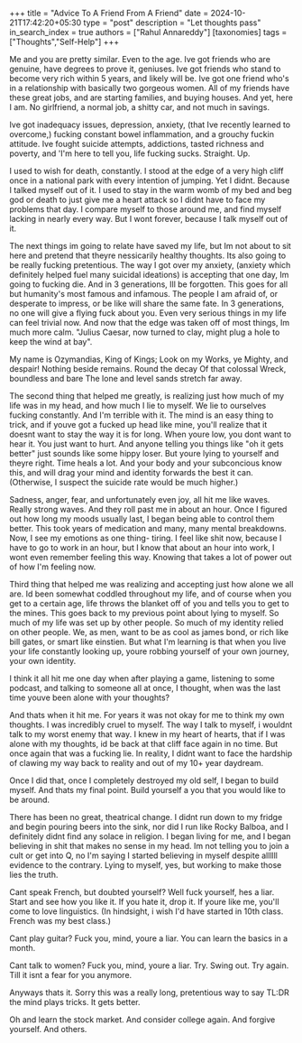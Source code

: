 +++
title = "Advice To A Friend From A Friend"
date = 2024-10-21T17:42:20+05:30
type = "post"
description = "Let thoughts pass"
in_search_index = true
authors = ["Rahul Annareddy"]
[taxonomies]
tags = ["Thoughts","Self-Help"]
+++

Me and you are pretty similar. Even to the age. Ive got friends who are genuine, have degrees to prove it, geniuses. Ive got friends who stand to become very rich within 5 years, and likely will be. Ive got one friend who's in a relationship with basically two gorgeous women. All of my friends have these great jobs, and are starting families, and buying houses. And yet, here I am. No girlfriend, a normal job, a shitty car, and not much in savings.

Ive got inadequacy issues, depression, anxiety, (that Ive recently learned to overcome,) fucking constant bowel inflammation, and a grouchy fuckin attitude. Ive fought suicide attempts, addictions, tasted richness and poverty, and 'I'm here to tell you, life fucking sucks. Straight. Up.

I used to wish for death, constantly. I stood at the edge of a very high cliff once in a national park with every intention of jumping. Yet I didnt. Because I talked myself out of it. I used to stay in the warm womb of my bed and beg god or death to just give me a heart attack so I didnt have to face my problems that day. I compare myself to those around me, and find myself lacking in nearly every way. But I wont forever, because I talk myself out of it.

The next things im going to relate have saved my life, but Im not about to sit here and pretend that theyre nessicarily healthy thoughts. Its also going to be really fucking pretentious. The way I got over my anxiety, (anxiety which definitely helped fuel many suicidal ideations) is accepting that one day, Im going to fucking die. And in 3 generations, Ill be forgotten. This goes for all but humanity's most famous and infamous. The people I am afraid of, or desperate to impress, or be like will share the same fate. In 3 generations, no one will give a flying fuck about you. Even very serious things in my life can feel trivial now. And now that the edge was taken off of most things, Im much more calm. "Julius Caesar, now turned to clay, might plug a hole to keep the wind at bay".

My name is Ozymandias, King of Kings;
Look on my Works, ye Mighty, and despair!
Nothing beside remains. Round the decay
Of that colossal Wreck, boundless and bare
The lone and level sands stretch far away.

The second thing that helped me greatly, is realizing just how much of my life was in my head, and how much I lie to myself. We lie to ourselves fucking constantly. And I'm terrible with it. The mind is an easy thing to trick, and if youve got a fucked up head like mine, you'll realize that it doesnt want to stay the way it is for long. When youre low, you dont want to hear it. You just want to hurt. And anyone telling you things like "oh it gets better" just sounds like some hippy loser. But youre lying to yourself and theyre right. Time heals a lot. And your body and your subconcious know this, and will drag your mind and identity forwards the best it can. (Otherwise, I suspect the suicide rate would be much higher.)

Sadness, anger, fear, and unfortunately even joy, all hit me like waves. Really strong waves. And they roll past me in about an hour. Once I figured out how long my moods usually last, I began being able to control them better. This took years of medication and many, many mental breakdowns. Now, I see my emotions as one thing- tiring. I feel like shit now, because I have to go to work in an hour, but I know that about an hour into work, I wont even remember feeling this way. Knowing that takes a lot of power out of how I'm feeling now.

Third thing that helped me was realizing and accepting just how alone we all are. Id been somewhat coddled throughout my life, and of course when you get to a certain age, life throws the blanket off of you and tells you to get to the mines. This goes back to my previous point about lying to myself. So much of my life was set up by other people. So much of my identity relied on other people. We, as men, want to be as cool as james bond, or rich like bill gates, or smart like einstien. But what I'm learning is that when you live your life constantly looking up, youre robbing yourself of your own journey, your own identity.

I think it all hit me one day when after playing a game, listening to some podcast, and talking to someone all at once, I thought, when was the last time youve been alone with your thoughts?

And thats when it hit me. For years it was not okay for me to think my own thoughts. I was incredibly cruel to myself. The way I talk to myself, i wouldnt talk to my worst enemy that way. I knew in my heart of hearts, that if I was alone with my thoughts, id be back at that cliff face again in no time. But once again that was a fucking lie. In reality, I didnt want to face the hardship of clawing my way back to reality and out of my 10+ year daydream.

Once I did that, once I completely destroyed my old self, I began to build myself. And thats my final point. Build yourself a you that you would like to be around.

There has been no great, theatrical change. I didnt run down to my fridge and begin pouring beers into the sink, nor did I run like Rocky Balboa, and I definitely didnt find any solace in religion. I began living for me, and I began believing in shit that makes no sense in my head. Im not telling you to join a cult or get into Q, no I'm saying I started believing in myself despite allllll evidence to the contrary. Lying to myself, yes, but working to make those lies the truth.

Cant speak French, but doubted yourself? Well fuck yourself, hes a liar. Start and see how you like it. If you hate it, drop it. If youre like me, you'll come to love linguistics. (In hindsight, i wish I'd have started in 10th class. French was my best class.)

Cant play guitar? Fuck you, mind, youre a liar. You can learn the basics in a month.

Cant talk to women? Fuck you, mind, youre a liar. Try. Swing out. Try again. Till it isnt a fear for you anymore.

Anyways thats it. Sorry this was a really long, pretentious way to say TL:DR the mind plays tricks. It gets better.

Oh and learn the stock market. And consider college again. And forgive yourself. And others.